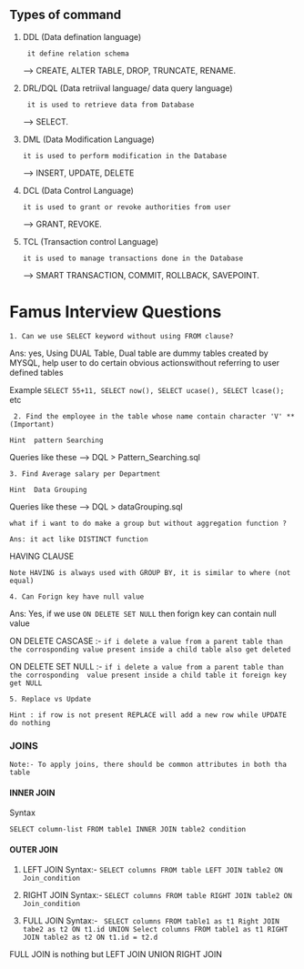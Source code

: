 ## Types of command

1. DDL (Data defination language)

    ``` it define relation schema```

    --> CREATE, ALTER TABLE, DROP, TRUNCATE, RENAME.

2. DRL/DQL (Data retriival language/ data query language)

    ``` it is used to retrieve data from Database```

    --> SELECT.

3. DML (Data Modification Language)

    ``` it is used to perform modification in the Database ```

    --> INSERT, UPDATE, DELETE

4. DCL (Data Control Language)

    ``` it is used to grant or revoke authorities from user ```

    --> GRANT, REVOKE.

5. TCL (Transaction control Language)

    ``` it is used to manage transactions done in the Database ```

    --> SMART TRANSACTION, COMMIT, ROLLBACK, SAVEPOINT.




# Famus Interview Questions

``` 1. Can we use SELECT keyword without using FROM clause? ```

Ans: yes, Using DUAL Table, Dual table are dummy tables created by MYSQL, help user to do certain obvious actionswithout referring to user defined tables 

Example ``` SELECT 55+11, SELECT now(), SELECT ucase(), SELECT lcase(); ``` etc


``` 2. Find the employee in the table whose name contain character 'V' **(Important)```

    Hint  pattern Searching 

Queries like these -->   DQL > Pattern_Searching.sql

``` 3. Find Average salary per Department ```

    Hint  Data Grouping 

Queries like these -->  DQL > dataGrouping.sql

    
 ``` what if i want to do make a group but without aggregation function ? ```

    Ans: it act like DISTINCT function 

HAVING CLAUSE

    Note HAVING is always used with GROUP BY, it is similar to where (not equal)

``` 4. Can Forign key have null value ```

Ans:  Yes, if we use ``` ON DELETE SET NULL ``` then forign key can contain null value


ON DELETE CASCASE :- ``` if i delete a value from a parent table than the corrosponding value present inside a child table also get deleted ```

ON DELETE SET NULL :- ``` if i delete a value from a parent table than the corrosponding  value present inside a child table it foreign key get NULL ```

``` 5. Replace vs Update ```

    Hint : if row is not present REPLACE will add a new row while UPDATE do nothing

### JOINS

    Note:- To apply joins, there should be common attributes in both tha table

#### INNER JOIN

Syntax

``` SELECT column-list FROM table1 INNER JOIN table2 condition ```


#### OUTER JOIN

1. LEFT JOIN    Syntax:- ``` SELECT columns FROM table LEFT JOIN table2 ON Join_condition ```

2. RIGHT JOIN   Syntax:- ``` SELECT columns FROM table RIGHT JOIN table2 ON Join_condition ```

3. FULL JOIN    Syntax:- ``` SELECT columns FROM table1 as t1 Right JOIN tabe2 as t2 ON t1.id UNION Select columns FROM table1 as t1 RIGHT JOIN table2 as t2 ON t1.id = t2.d```

FULL JOIN is nothing but LEFT JOIN UNION RIGHT JOIN


